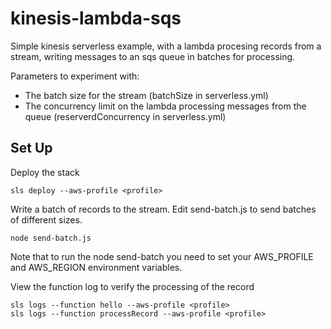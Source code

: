 # kinesis-lambda-sqs

Simple kinesis serverless example, with a lambda procesing records from a
stream, writing messages to an sqs queue in batches for processing.

Parameters to experiment with:

* The batch size for the stream (batchSize in serverless.yml)
* The concurrency limit on the lambda processing messages from the queue (reserverdConcurrency in serverless.yml)

## Set Up

Deploy the stack

```console
sls deploy --aws-profile <profile>
```

Write a batch of records to the stream. Edit send-batch.js to send batches of different sizes.

```console
node send-batch.js
```

Note that to run the node send-batch you need to set your AWS_PROFILE and AWS_REGION environment variables.

View the function log to verify the processing of the record

```console
sls logs --function hello --aws-profile <profile>
sls logs --function processRecord --aws-profile <profile>
```


